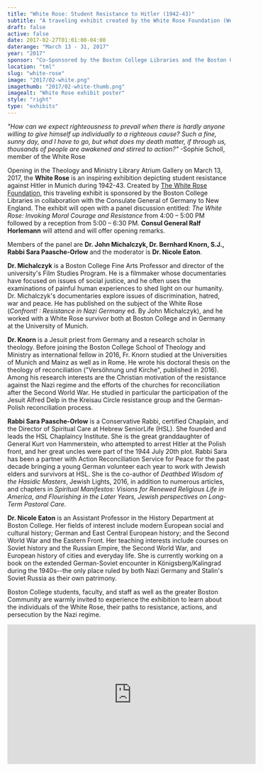 ```yaml
---
title: "White Rose: Student Resistance to Hitler (1942-43)"
subtitle: "A traveling exhibit created by the White Rose Foundation (Weiße Rose Stiftung), Munich, Germany"
draft: false
active: false
date: 2017-02-27T01:01:00-04:00
daterange: "March 13 - 31, 2017"
year: "2017"
sponsor: "Co-Sponsored by the Boston College Libraries and the Boston College Catholic Studies Department in collaboration with the Consul General of Germany to New England"
location: "tml"
slug: "white-rose"
image: "2017/02-white.png"
imagethumb: "2017/02-white-thumb.png"
imagealt: "White Rose exhibit poster"
style: "right"
type: "exhibits"
---
```


<em>"How can we expect righteousness to prevail when there is hardly anyone willing to give himself up individually to a righteous cause? Such a fine, sunny day, and I have to go, but what does my death matter, if through us, thousands of people are awakened and stirred to action?"</em> -Sophie Scholl, member of the White Rose

Opening in the Theology and Ministry Library Atrium Gallery on March 13, 2017, the <strong>White Rose</strong> is an inspiring exhibition depicting student resistance against Hitler in Munich during 1942-43. Created by <a href="http://www.weisse-rose-stiftung.de/" target="_blank" rel="noopener">The White Rose Foundation</a>, this traveling exhibit is sponsored by the Boston College Libraries in collaboration with the Consulate General of Germany to New England. The exhibit will open with a panel discussion entitled: <em>The White Rose: Invoking Moral Courage and Resistance</em> from 4:00 – 5:00 PM followed by a reception from 5:00 – 6:30 PM. <strong>Consul General Ralf Horlemann</strong> will attend and will offer opening remarks.

Members of the panel are <strong>Dr. John Michalczyk, Dr. Bernhard Knorn, S.J., Rabbi Sara Paasche-Orlow</strong> and the moderator is <strong>Dr. Nicole Eaton</strong>.

<strong>Dr. Michalczyk</strong> is a Boston College Fine Arts Professor and director of the university's Film Studies Program. He is a filmmaker whose documentaries have focused on issues of social justice, and he often uses the examinations of painful human experiences to shed light on our humanity. Dr. Michalczyk's documentaries explore issues of discrimination, hatred, war and peace. He has published on the subject of the White Rose (<em>Confront! : Resistance in Nazi Germany</em> ed. By John Michalczyk), and he worked with a White Rose survivor both at Boston College and in Germany at the University of Munich. 

<strong>Dr. Knorn</strong> is a Jesuit priest from Germany and a research scholar in theology. Before joining the Boston College School of Theology and Ministry as international fellow in 2016, Fr. Knorn studied at the Universities of Munich and Mainz as well as in Rome. He wrote his doctoral thesis on the theology of reconciliation ("Versöhnung und Kirche", published in 2016). Among his research interests are the Christian motivation of the resistance against the Nazi regime and the efforts of the churches for reconciliation after the Second World War. He studied in particular the participation of the Jesuit Alfred Delp in the Kreisau Circle resistance group and the German-Polish reconciliation process.

<strong>Rabbi Sara Paasche-Orlow</strong> is a Conservative Rabbi, certified Chaplain, and the Director of Spiritual Care at Hebrew SeniorLife (HSL).  She founded and leads the HSL Chaplaincy Institute.  She is the great granddaughter of General Kurt von Hammerstein, who attempted to arrest Hitler at the Polish front, and her great uncles were part of the 1944 July 20th plot.  Rabbi Sara has been a partner with Action Reconciliation Service for Peace for the past decade bringing a young German volunteer each year to work with Jewish elders and survivors at HSL.  She is the co-author of <em>Deathbed Wisdom of the Hasidic Masters</em>, Jewish Lights, 2016, in addition to numerous articles, and chapters in <em>Spiritual Manifestos: Visions for Renewed Religious Life in America, and Flourishing in the Later Years, Jewish perspectives on Long-Term Pastoral Care</em>.  

<strong>Dr. Nicole Eaton</strong> is an Assistant Professor in the History Department at Boston College. Her fields of interest include modern European social and cultural history; German and East Central European history; and the Second World War and the Eastern Front. Her teaching interests include courses on Soviet history and the Russian Empire, the Second World War, and European history of cities and everyday life. She is currently working on a book on the extended German-Soviet encounter in K&ouml;nigsberg/Kalingrad during the 1940s--the only place ruled by both Nazi Germany and Stalin's Soviet Russia as their own patrimony.

Boston College students, faculty, and staff as well as the greater Boston Community are warmly invited to experience the exhibition to learn about the individuals of the White Rose, their paths to resistance, actions, and persecution by the Nazi regime.

<iframe width="560" height="315" title="Theology and Ministry Library: White Rose" src="https://www.youtube.com/embed/OndJutvVyFA" frameborder="0" allowfullscreen></iframe>
